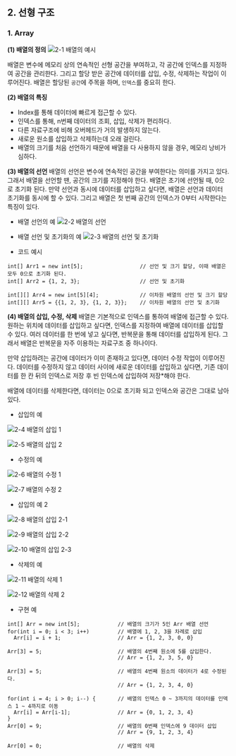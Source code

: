 ## 2. 선형 구조
### 1. Array
**(1) 배열의 정의**
![2-1  배열의 예시](https://user-images.githubusercontent.com/56579239/163946562-8adc8108-378d-45af-9871-9ca1ae8467e2.png)

배열은 변수에 메모리 상의 연속적인 선형 공간을 부여하고, 각 공간에 인덱스를 지정하여 공간을 관리한다. 그리고 할당 받은 공간에 데이터를 삽입, 수정, 삭제하는 작업이 이루어진다. 배열은 할당된 `공간`에 주목을 하며, `인덱스`를 중요히 한다.

**(2) 배열의 특징**
- Index를 통해 데이터에 빠르게 접근할 수 있다.
- 인덱스를 통해, n번째 데이터의 조회, 삽입, 삭제가 편리하다.
- 다른 자료구조에 비해 오버헤드가 거의 발생하지 않는다.
- 새로운 원소를 삽입하고 삭제하는데 오래 걸린다.
- 배열의 크기를 처음 선언하기 때문에 배열을 다 사용하지 않을 경우, 메모리 낭비가 심하다.
  
**(3) 배열의 선언**
배열의 선언은 변수에 연속적인 공간을 부여한다는 의미를 가지고 있다. 그래서 배열을 선언할 땐, 공간의 크기를 지정해야 한다. 배열은 초기에 선언될 때, 0으로 초기화 된다. 만약 선언과 동시에 데이터를 삽입하고 싶다면, 배열은 선언과 데이터 초기화를 동시에 할 수 있다. 그리고 배열은 첫 번째 공간의 인덱스가 0부터 시작한다는 특징이 있다.

- 배열 선언의 예
![2-2  배열의 선언](https://user-images.githubusercontent.com/56579239/163946594-7b429620-9352-4892-b515-1fbb7e4e8dd4.png)

- 배열 선언 및 초기화의 예
![2-3  배열의 선언 및 초기화](https://user-images.githubusercontent.com/56579239/163946613-2fb001d4-2421-4b0a-a7b0-9923346ededc.png)

- 코드 예시
```
int[] Arr1 = new int[5];                  // 선언 및 크기 할당, 이때 배열은 모두 0으로 초기화 된다.
int[] Arr2 = {1, 2, 3};                   // 선언 및 초기화

int[][] Arr4 = new int[5][4];             // 이차원 배열의 선언 및 크기 할당
int[][] Arr5 = {{1, 2, 3}, {1, 2, 3}};    // 이차원 배열의 선언 및 초기화
```

**(4) 배열의 삽입, 수정, 삭제**
배열은 기본적으로 인덱스를 통하여 배열에 접근할 수 있다. 원하는 위치에 데이터를 삽입하고 싶다면, 인덱스를 지정하여 배열에 데이터를 삽입할 수 있다. 여러 데이터를 한 번에 넣고 싶다면, 반복문을 통해 데이터를 삽입하게 된다. 그래서 배열은 반복문을 자주 이용하는 자료구조 중 하나이다.

만약 삽입하려는 공간에 데이터가 이미 존재하고 있다면, 데이터 수정 작업이 이루어진다. 데이터를 수정하지 않고 데이터 사이에 새로운 데이터를 삽입하고 싶다면, 기존 데이터를 한 칸 뒤의 인덱스로 저장 후 빈 인덱스에 삽입하여 저장*해야 한다.

배열에 데이터를 삭제한다면, 데이터는 0으로 초기화 되고 인덱스와 공간은 그대로 남아있다.

- 삽입의 예

![2-4  배열의 삽입 1](https://user-images.githubusercontent.com/56579239/163946635-ea7bcfcd-dc70-42af-b55c-d943a8af805e.png)

![2-5  배열의 삽입 2](https://user-images.githubusercontent.com/56579239/163946643-dba20932-d9d8-4f08-988a-a38018c6d716.png)

- 수정의 예

![2-6  배열의 수정 1](https://user-images.githubusercontent.com/56579239/163946649-f363b6b1-daff-49d7-91ba-406806d4d30c.png)

![2-7  배열의 수정 2](https://user-images.githubusercontent.com/56579239/163946653-864269e2-466e-4d33-afac-f97e7324d080.png)

- 삽입의 예 2

![2-8  배열의 삽입 2-1](https://user-images.githubusercontent.com/56579239/163946659-7bdb2443-a161-4826-89b7-408d539958b3.png)

![2-9  배열의 삽입 2-2](https://user-images.githubusercontent.com/56579239/163946665-2c1442eb-efda-4670-89d4-2423484b63aa.png)

![2-10  배열의 삽입 2-3](https://user-images.githubusercontent.com/56579239/163946754-92748003-eb43-4288-946f-181fc2f8381f.png)

- 삭제의 예

![2-11  배열의 삭제 1](https://user-images.githubusercontent.com/56579239/163946765-d0402e87-d288-4404-9449-7a1d646dfad3.png)

![2-12  배열의 삭제 2](https://user-images.githubusercontent.com/56579239/163946774-c5868a04-e736-43bd-8660-998198eaa04c.png)

- 구현 예
```
int[] Arr = new int[5];            // 배열의 크기가 5인 Arr 배열 선언
for(int i = 0; i < 3; i++)         // 배열에 1, 2, 3을 차례로 삽입
  Arr[i] = i + 1;                  // Arr = {1, 2, 3, 0, 0}

Arr[3] = 5;                        // 배열의 4번째 원소에 5를 삽입한다.
                                   // Arr = {1, 2, 3, 5, 0}

Arr[3] = 5;                        // 배열의 4번째 원소의 데이터가 4로 수정된다.
                                   // Arr = {1, 2, 3, 4, 0}

for(int i = 4; i > 0; i--) {       // 배열의 인덱스 0 ~ 3까지의 데이터를 인덱스 1 ~ 4까지로 이동
  Arr[i] = Arr[i-1];               // Arr = {0, 1, 2, 3, 4}
}
Arr[0] = 9;                        // 배열의 0번째 인덱스에 9 데이터 삽입
                                   // Arr = {9, 1, 2, 3, 4}

Arr[0] = 0;                        // 배열의 삭제 
```


